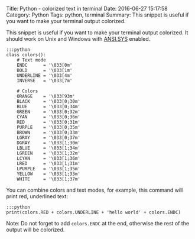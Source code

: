 Title: Python - colorized text in terminal
Date: 2016-06-27 15:17:58
Category: Python
Tags: python, terminal
Summary: This snippet is useful if you want to make your terminal output colorized.


This snippet is useful if you want to make your terminal output
colorized. It should work on Unix and Windows with
[ANSI.SYS](https://support.microsoft.com/cs-cz/kb/101875) enabled.

	:::python
    class colors():
		# Text mode
        ENDC      = '\033[0m'
        BOLD      = '\033[1m'
        UNDERLINE = '\033[4m'
		INVERSE   = '\033[7m'

		# Colors
        ORANGE    = '\033[93m'
        BLACK     = '\033[0;30m'
        BLUE      = '\033[0;34m'
        GREEN     = '\033[0;32m'
        CYAN      = '\033[0;36m'
        RED       = '\033[0;31m'
        PURPLE    = '\033[0;35m'
        BROWN     = '\033[0;33m'
        LGRAY     = '\033[0;37m'
        DGRAY     = '\033[1;30m'
        LBLUE     = '\033[1;34m'
        LGREEN    = '\033[1;32m'
        LCYAN     = '\033[1;36m'
        LRED      = '\033[1;31m'
        LPURPLE   = '\033[1;35m'
        YELLOW    = '\033[1;33m'
        WHITE     = '\033[1;37m'

You can combine colors and text modes, for example, this command will
print red, underlined text:

	:::python
    print(colors.RED + colors.UNDERLINE + 'hello world' + colors.ENDC)

Note: Do not forget to add `colors.ENDC` at the end, otherwise the
rest of the output will be colorized.
